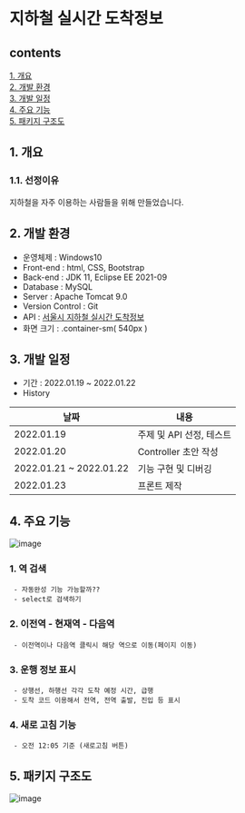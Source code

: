 # 지하철 실시간 도착정보
## contents
[1. 개요](#1-개요)  
[2. 개발 환경](#2-개발-환경)  
[3. 개발 일정](#3-개발-일정)  
[4. 주요 기능](#4-주요-기능)  
[5. 패키지 구조도](#5-패키지-구조도)  


## 1. 개요
### 1.1. 선정이유
지하철을 자주 이용하는 사람들을 위해 만들었습니다.

## 2. 개발 환경
- 운영체제 : Windows10
- Front-end : html, CSS, Bootstrap
- Back-end : JDK 11, Eclipse EE 2021-09
- Database : MySQL
- Server : Apache Tomcat 9.0
- Version Control : Git
- API : [서울시 지하철 실시간 도착정보](https://data.seoul.go.kr/dataList/OA-12764/F/1/datasetView.do)
- 화면 크기 : .container-sm( 540px )

## 3. 개발 일정
- 기간 : 2022.01.19 ~ 2022.01.22  
- History

|날짜|내용|
|----|----|
|2022.01.19|주제 및 API 선정, 테스트|
|2022.01.20|Controller 초안 작성|
|2022.01.21 ~ 2022.01.22|기능 구현 및 디버깅|
|2022.01.23|프론트 제작|

## 4. 주요 기능

![image](https://user-images.githubusercontent.com/88884623/150366714-103f6fe5-737a-4cca-840a-be748b792324.png)

### 1. 역 검색
     - 자동완성 기능 가능할까??
     - select로 검색하기
### 2. 이전역 - 현재역 - 다음역
     - 이전역이나 다음역 클릭시 해당 역으로 이동(페이지 이동)
### 3. 운행 정보 표시
     - 상행선, 하행선 각각 도착 예정 시간, 급행
     - 도착 코드 이용해서 전역, 전역 출발, 진입 등 표시
### 4. 새로 고침 기능
     - 오전 12:05 기준 (새로고침 버튼)

## 5. 패키지 구조도
     

  ![image](https://user-images.githubusercontent.com/88884623/150363083-24dc64e3-2d05-465c-9ff1-de5c42133a48.png)



